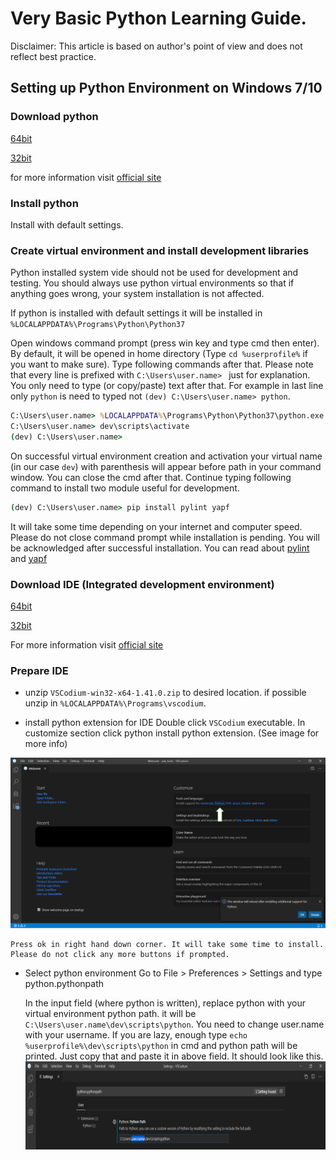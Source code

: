 # Very Basic Python Learning Guide.
Disclaimer: This article is based on author's point of view and does not reflect best practice.

## Setting up Python Environment on Windows 7/10

### Download python

[64bit](https://www.python.org/ftp/python/3.7.5/python-3.7.5-amd64.exe)

[32bit](https://www.python.org/ftp/python/3.7.5/python-3.7.5.exe)

for more information visit [official site](www.python.org/downloads)

### Install python
Install with default settings.

### Create virtual environment and install development libraries
Python installed system vide should not be used for development and testing. You should always use python virtual environments so that if anything goes wrong, your system installation is not affected.

If python is installed with default settings it will be installed in `%LOCALAPPDATA%\Programs\Python\Python37`

Open windows command prompt (press win key and type cmd then enter).
By default, it will be opened in home directory (Type `cd %userprofile%` if you want to make sure). Type following commands after that. Please note that every line is prefixed with `C:\Users\user.name> ` just for explanation. You only need to type (or copy/paste) text after that. For example in last line only `python` is need to typed not `(dev) C:\Users\user.name> python`.

```cmd
C:\Users\user.name> %LOCALAPPDATA%\Programs\Python\Python37\python.exe -venv dev
C:\Users\user.name> dev\scripts\activate
(dev) C:\Users\user.name>
```

On successful virtual environment creation and activation your virtual name (in our case `dev`) with parenthesis will appear before path in your command window. You can close the cmd after that. Continue typing following command to install two module useful for development.

```cmd
(dev) C:\Users\user.name> pip install pylint yapf
```

It will take some time depending on your internet and computer speed. Please do not close command prompt while installation is pending. You will be acknowledged after successful installation. You can read about [pylint](https://github.com/PyCQA/pylint) and [yapf](https://github.com/google/yapf)


### Download IDE (Integrated development environment)
[64bit](https://github.com/VSCodium/vscodium/releases/download/1.41.0/VSCodium-win32-x64-1.41.0.zip)

[32bit](https://github.com/VSCodium/vscodium/releases/download/1.41.0/VSCodium-win32-ia32-1.41.0.zip)

For more information visit [official site](https://vscodium.com/)


### Prepare IDE
- unzip `VSCodium-win32-x64-1.41.0.zip` to desired location. if possible unzip in `%LOCALAPPDATA%\Programs\vscodium`.

- install python extension for IDE
Double click `VSCodium` executable. In customize section click python install python extension. (See image for more info)
<img src="src/img/vscodium_python.png">

    Press ok in right hand down corner. It will take some time to install. Please do not click any more buttons if prompted.

- Select python environment
    Go to File > Preferences > Settings and type python.pythonpath

    In the input field (where python is written), replace python with your virtual environment python path. it will be `C:\Users\user.name\dev\scripts\python`. You need to change user.name with your username. If you are lazy, enough type `echo %userprofile%\dev\scripts\python` in cmd and python path will be printed. Just copy that and paste it in above field. It should look like this.
    <img src="src/img/vscodium_settings_pythonpath.png">
